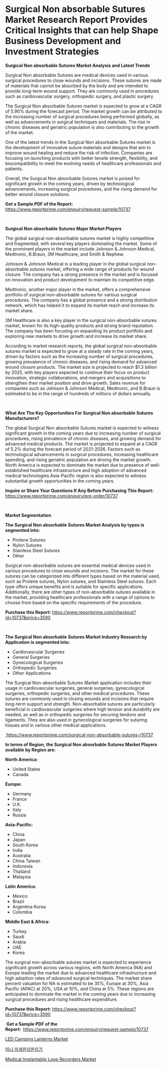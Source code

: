 <p><h1>Surgical Non absorbable Sutures Market Research Report Provides Critical Insights that can help Shape Business Development and Investment Strategies</h1></p><p><strong>Surgical Non absorbable Sutures Market Analysis and Latest Trends</strong></p>
<p><p>Surgical Non absorbable Sutures are medical devices used in various surgical procedures to close wounds and incisions. These sutures are made of materials that cannot be absorbed by the body and are intended to provide long-term wound support. They are commonly used in procedures such as cardiovascular surgery, orthopedic surgery, and plastic surgery.</p><p>The Surgical Non absorbable Sutures market is expected to grow at a CAGR of 5.90% during the forecast period. The market growth can be attributed to the increasing number of surgical procedures being performed globally, as well as advancements in surgical techniques and materials. The rise in chronic diseases and geriatric population is also contributing to the growth of the market.</p><p>One of the latest trends in the Surgical Non absorbable Sutures market is the development of innovative suture materials and designs that aim to improve wound healing and reduce the risk of infection. Companies are focusing on launching products with better tensile strength, flexibility, and biocompatibility to meet the evolving needs of healthcare professionals and patients.</p><p>Overall, the Surgical Non absorbable Sutures market is poised for significant growth in the coming years, driven by technological advancements, increasing surgical procedures, and the rising demand for better wound closure solutions.</p></p>
<p><strong>Get a Sample PDF of the Report:&nbsp;</strong> <a href="https://www.reportprime.com/enquiry/request-sample/10737">https://www.reportprime.com/enquiry/request-sample/10737</a></p>
<p>&nbsp;</p>
<p><strong>Surgical Non absorbable Sutures Major Market Players</strong></p>
<p><p>The global surgical non-absorbable sutures market is highly competitive and fragmented, with several key players dominating the market. Some of the prominent players in the market include Johnson & Johnson Medical, Medtronic, B.Braun, 3M Healthcare, and Smith & Nephew.</p><p>Johnson & Johnson Medical is a leading player in the global surgical non-absorbable sutures market, offering a wide range of products for wound closure. The company has a strong presence in the market and is focused on innovation and product development to maintain its competitive edge.</p><p>Medtronic, another major player in the market, offers a comprehensive portfolio of surgical non-absorbable sutures for various surgical procedures. The company has a global presence and a strong distribution network, which has helped it to expand its market reach and increase its market share.</p><p>3M Healthcare is also a key player in the surgical non-absorbable sutures market, known for its high-quality products and strong brand reputation. The company has been focusing on expanding its product portfolio and exploring new markets to drive growth and increase its market share.</p><p>According to market research reports, the global surgical non-absorbable sutures market is expected to grow at a steady rate in the coming years, driven by factors such as the increasing number of surgical procedures, growing prevalence of chronic diseases, and rising demand for advanced wound closure products. The market size is projected to reach $1.3 billion by 2025, with key players expected to continue their focus on product innovation, strategic collaborations, and mergers and acquisitions to strengthen their market position and drive growth. Sales revenue for companies such as Johnson & Johnson Medical, Medtronic, and B.Braun is estimated to be in the range of hundreds of millions of dollars annually.</p></p>
<p>&nbsp;</p>
<p><strong>What Are The Key Opportunities For Surgical Non absorbable Sutures Manufacturers?</strong></p>
<p><p>The global Surgical Non absorbable Sutures market is expected to witness significant growth in the coming years due to increasing number of surgical procedures, rising prevalence of chronic diseases, and growing demand for advanced medical products. The market is projected to expand at a CAGR of 5.2% during the forecast period of 2021-2026. Factors such as technological advancements in surgical procedures, increasing healthcare spending, and rising geriatric population are driving the market growth. North America is expected to dominate the market due to presence of well-established healthcare infrastructure and high adoption of advanced medical technologies.Asia-Pacific region is also expected to witness substantial growth opportunities in the coming years.</p></p>
<p><strong>Inquire or Share Your Questions If Any Before Purchasing This Report:</strong> <a href="https://www.reportprime.com/enquiry/pre-order/10737">https://www.reportprime.com/enquiry/pre-order/10737</a></p>
<p>&nbsp;</p>
<p><strong>Market Segmentation</strong></p>
<p><strong>The Surgical Non absorbable Sutures Market Analysis by types is segmented into:</strong></p>
<p><ul><li>Prolene Sutures</li><li>Nylon Sutures</li><li>Stainless Steel Sutures</li><li>Other</li></ul></p>
<p><p>Surgical non-absorbable sutures are essential medical devices used in various procedures to close wounds and incisions. The market for these sutures can be categorized into different types based on the material used, such as Prolene sutures, Nylon sutures, and Stainless Steel sutures. Each type offers unique benefits and is suitable for specific applications. Additionally, there are other types of non-absorbable sutures available in the market, providing healthcare professionals with a range of options to choose from based on the specific requirements of the procedure.</p></p>
<p><strong>Purchase this Report:&nbsp;</strong><a href="https://www.reportprime.com/checkout?id=10737&price=3590">https://www.reportprime.com/checkout?id=10737&price=3590</a></p>
<p>&nbsp;</p>
<p><strong>The Surgical Non absorbable Sutures Market Industry Research by Application is segmented into:</strong></p>
<p><ul><li>Cardiovascular Surgeries</li><li>General Surgeries</li><li>Gynecological Surgeries</li><li>Orthopedic Surgeries</li><li>Other Applications</li></ul></p>
<p><p>The Surgical Non-absorbable Sutures Market application includes their usage in cardiovascular surgeries, general surgeries, gynecological surgeries, orthopedic surgeries, and other medical procedures. These sutures are commonly used in closing wounds and incisions that require long-term support and strength. Non-absorbable sutures are particularly beneficial in cardiovascular surgeries where high tension and durability are needed, as well as in orthopedic surgeries for securing tendons and ligaments. They are also used in gynecological surgeries for suturing tissues and in various other medical applications.</p></p>
<p><a href="https://www.reportprime.com/surgical-non-absorbable-sutures-r10737">&nbsp;https://www.reportprime.com/surgical-non-absorbable-sutures-r10737</a></p>
<p><strong>In terms of Region, the Surgical Non absorbable Sutures Market Players available by Region are:</strong></p>
<p>
    <p> <strong> North America: </strong>
        <ul>
            <li>United States</li>
            <li>Canada</li>
        </ul>
        </p> 
    <p> <strong> Europe: </strong>
        <ul>
            <li>Germany</li>
            <li>France</li>
            <li>U.K.</li>
            <li>Italy</li>
            <li>Russia</li>
        </ul>
        </p> 
    <p> <strong> Asia-Pacific: </strong>
        <ul>
            <li>China</li>
            <li>Japan</li>
            <li>South Korea</li>
            <li>India</li>
            <li>Australia</li>
            <li>China Taiwan</li>
            <li>Indonesia</li>
            <li>Thailand</li>
            <li>Malaysia</li>
        </ul>
        </p> 
    <p> <strong> Latin America: </strong>
        <ul>
            <li>Mexico</li>
            <li>Brazil</li>
            <li>Argentina Korea</li>
            <li>Colombia</li>
        </ul>
        </p> 
    <p> <strong> Middle East & Africa: </strong>
        <ul>
            <li>Turkey</li>
            <li>Saudi</li>
            <li>Arabia</li>
            <li>UAE</li>
            <li>Korea</li>
        </ul>
    </p>
    </p>
<p><p>The surgical non-absorbable sutures market is expected to experience significant growth across various regions, with North America (NA) and Europe leading the market due to advanced healthcare infrastructure and high adoption rates of advanced surgical techniques. The market share percent valuation for NA is estimated to be 35%, Europe at 30%, Asia Pacific (APAC) at 20%, USA at 10%, and China at 5%. These regions are anticipated to dominate the market in the coming years due to increasing surgical procedures and rising healthcare expenditure.</p></p>
<p><strong>Purchase this Report: </strong><a href="https://www.reportprime.com/checkout?id=10737&price=3590">https://www.reportprime.com/checkout?id=10737&price=3590</a></p>
<p>&nbsp;<strong>Get a Sample PDF of the Report:&nbsp;&nbsp;</strong><a href="https://www.reportprime.com/enquiry/request-sample/10737">https://www.reportprime.com/enquiry/request-sample/10737</a></p>
<p><strong></strong></p>
<p><p><a href="https://gamy-alyssum-396.notion.site/LED-Camping-Lanterns-Market-Analysis-Its-CAGR-Market-Segmentation-and-Global-Industry-Overview-80bba39c82594612a18b872350fe9eff">LED Camping Lanterns Market</a></p><p><a href="https://github.com/iansanftyord09878/Market-Research-Report-List-1/blob/main/162799022082.md">미니 미세원심분리기</a></p><p><a href="https://github.com/Alonsoolds3wq1d81czn8rbol/Market-Research-Report-List-2/blob/main/medical-implantable-loop-recorders-market.md">Medical Implantable Loop Recorders Market</a></p></p>